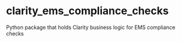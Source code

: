# clarity_ems_compliance_checks
Python package that holds Clarity business logic for EMS compliance checks
